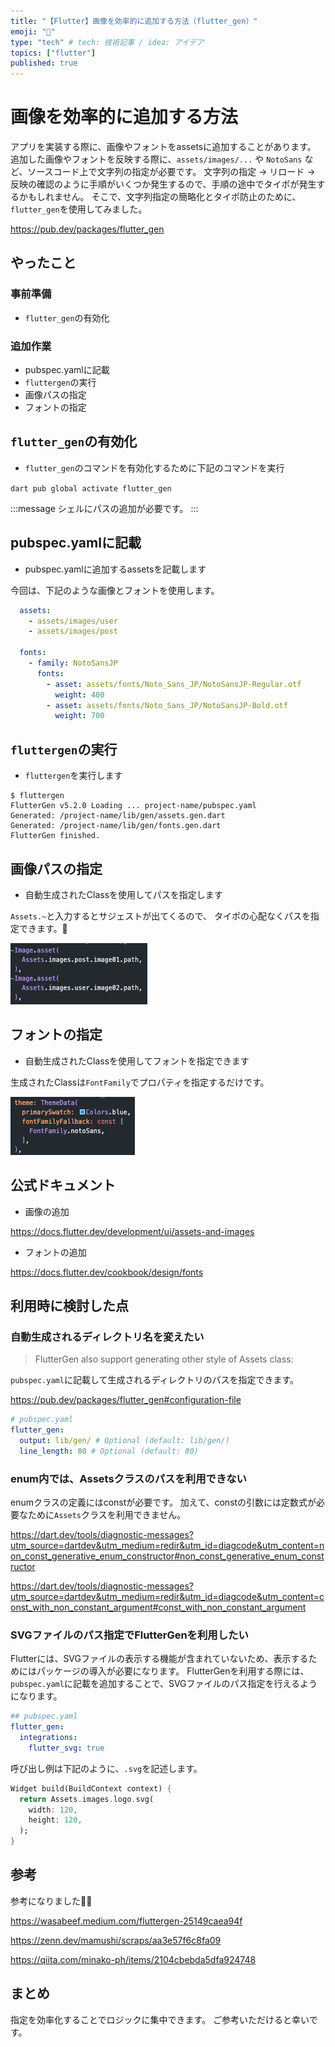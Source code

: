 ```yaml
---
title: "【Flutter】画像を効率的に追加する方法（flutter_gen）"
emoji: "📂"
type: "tech" # tech: 技術記事 / idea: アイデア
topics: ["flutter"]
published: true
---
```


# 画像を効率的に追加する方法

アプリを実装する際に、画像やフォントをassetsに追加することがあります。
追加した画像やフォントを反映する際に、`assets/images/...` や `NotoSans` など、ソースコード上で文字列の指定が必要です。
文字列の指定 → リロード → 反映の確認のように手順がいくつか発生するので、手順の途中でタイポが発生するかもしれません。
そこで、文字列指定の簡略化とタイポ防止のために、`flutter_gen`を使用してみました。

https://pub.dev/packages/flutter_gen

## やったこと

### 事前準備

- `flutter_gen`の有効化

### 追加作業

- pubspec.yamlに記載
- `fluttergen`の実行
- 画像パスの指定
- フォントの指定


## `flutter_gen`の有効化

- `flutter_gen`のコマンドを有効化するために下記のコマンドを実行

`dart pub global activate flutter_gen`


:::message
シェルにパスの追加が必要です。
:::


## pubspec.yamlに記載

- pubspec.yamlに追加するassetsを記載します

今回は、下記のような画像とフォントを使用します。

```yaml
  assets:
    - assets/images/user
    - assets/images/post

  fonts:
    - family: NotoSansJP
      fonts:
        - asset: assets/fonts/Noto_Sans_JP/NotoSansJP-Regular.otf
          weight: 400
        - asset: assets/fonts/Noto_Sans_JP/NotoSansJP-Bold.otf
          weight: 700
```


## `fluttergen`の実行

- `fluttergen`を実行します

```
$ fluttergen                                                                
FlutterGen v5.2.0 Loading ... project-name/pubspec.yaml
Generated: /project-name/lib/gen/assets.gen.dart
Generated: /project-name/lib/gen/fonts.gen.dart
FlutterGen finished.
```

## 画像パスの指定

- 自動生成されたClassを使用してパスを指定します

`Assets.~`と入力するとサジェストが出てくるので、
タイポの心配なくパスを指定できます。🙌

![](/images/flutter-add-assets-safty/add-assets-image.png)

## フォントの指定

- 自動生成されたClassを使用してフォントを指定できます

生成されたClassは`FontFamily`でプロパティを指定するだけです。


![](/images/flutter-add-assets-safty/add-assets-fontfamily.png)


## 公式ドキュメント

- 画像の追加

https://docs.flutter.dev/development/ui/assets-and-images

- フォントの追加

https://docs.flutter.dev/cookbook/design/fonts


## 利用時に検討した点

### 自動生成されるディレクトリ名を変えたい

> FlutterGen also support generating other style of Assets class:

`pubspec.yaml`に記載して生成されるディレクトリのパスを指定できます。

https://pub.dev/packages/flutter_gen#configuration-file

```yaml
# pubspec.yaml
flutter_gen:
  output: lib/gen/ # Optional (default: lib/gen/)
  line_length: 80 # Optional (default: 80)
```


### enum内では、Assetsクラスのパスを利用できない

enumクラスの定義にはconstが必要です。
加えて、constの引数には定数式が必要なために`Assets`クラスを利用できません。

https://dart.dev/tools/diagnostic-messages?utm_source=dartdev&utm_medium=redir&utm_id=diagcode&utm_content=non_const_generative_enum_constructor#non_const_generative_enum_constructor

https://dart.dev/tools/diagnostic-messages?utm_source=dartdev&utm_medium=redir&utm_id=diagcode&utm_content=const_with_non_constant_argument#const_with_non_constant_argument



### SVGファイルのパス指定でFlutterGenを利用したい

Flutterには、SVGファイルの表示する機能が含まれていないため、表示するためにはパッケージの導入が必要になります。
FlutterGenを利用する際には、`pubspec.yaml`に記載を追加することで、SVGファイルのパス指定を行えるようになります。

```yaml
## pubspec.yaml
flutter_gen:
  integrations:
    flutter_svg: true
```

呼び出し例は下記のように、`.svg`を記述します。

```dart
Widget build(BuildContext context) {
  return Assets.images.logo.svg(
    width: 120,
    height: 120,
  );
}
```


## 参考

参考になりました🙇‍♂️

https://wasabeef.medium.com/fluttergen-25149caea94f

https://zenn.dev/mamushi/scraps/aa3e57f6c8fa09

https://qiita.com/minako-ph/items/2104cbebda5dfa924748

## まとめ

指定を効率化することでロジックに集中できます。
ご参考いただけると幸いです。